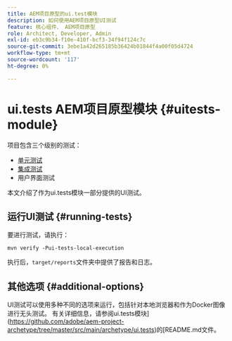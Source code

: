 ```yaml
---
title: AEM项目原型的ui.test模块
description: 如何使用AEM项目原型UI测试
feature: 核心组件、 AEM项目原型
role: Architect, Developer, Admin
exl-id: eb3c9b34-f10e-410f-bcf3-34f94f124c7c
source-git-commit: 3ebe1a42d265185b36424b01844f4a00f05d4724
workflow-type: tm+mt
source-wordcount: '117'
ht-degree: 0%

---
```


# ui.tests AEM项目原型模块 {#uitests-module}

项目包含三个级别的测试：

* [单元测试](core.md#unit-tests)
* [集成测试](ittests.md)
* 用户界面测试

本文介绍了作为ui.tests模块一部分提供的UI测试。

## 运行UI测试 {#running-tests}

要进行测试，请执行：

```shell
mvn verify -Pui-tests-local-execution
```

执行后，`target/reports`文件夹中提供了报告和日志。

## 其他选项 {#additional-options}

UI测试可以使用多种不同的选项来运行，包括针对本地浏览器和作为Docker图像进行无头测试。 有关详细信息，请参阅ui.tests模块](https://github.com/adobe/aem-project-archetype/tree/master/src/main/archetype/ui.tests)的[README.md文件。
